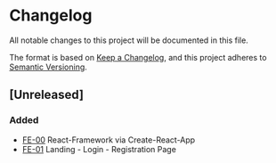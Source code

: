 # Changelog
All notable changes to this project will be documented in this file.

The format is based on [Keep a Changelog](https://keepachangelog.com/en/1.0.0/),
and this project adheres to [Semantic Versioning](https://semver.org/spec/v2.0.0.html).

## [Unreleased]
### Added
-  [FE-00](https://github.com/lysnikolaou/eatandmeet/issues/10) React-Framework via Create-React-App
-  [FE-01](https://github.com/lysnikolaou/eatandmeet/issues/5) Landing - Login - Registration Page
